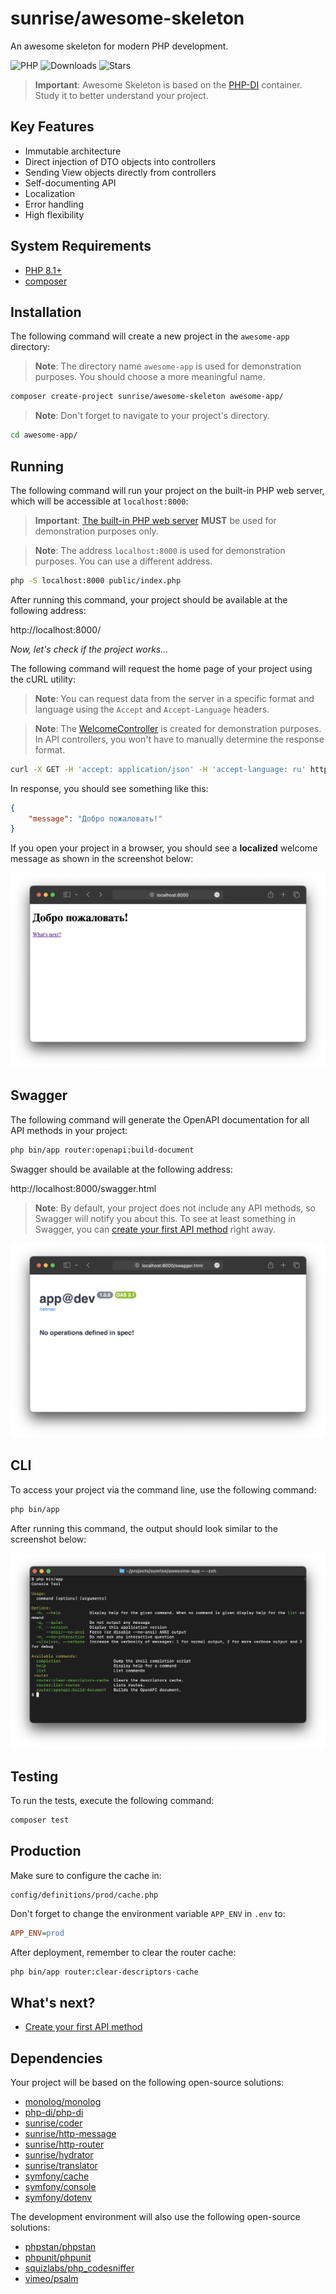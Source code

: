 # sunrise/awesome-skeleton

An awesome skeleton for modern PHP development.

![PHP](https://img.shields.io/packagist/dependency-v/sunrise/awesome-skeleton/php?style=social&logo=php&label=PHP)
![Downloads](https://img.shields.io/packagist/dt/sunrise/awesome-skeleton?style=social)
![Stars](https://img.shields.io/github/stars/sunrise-php/awesome-skeleton?style=social)

> **Important**: Awesome Skeleton is based on the [PHP-DI](https://php-di.org/) container. Study it to better understand your project.

## Key Features

- Immutable architecture
- Direct injection of DTO objects into controllers
- Sending View objects directly from controllers
- Self-documenting API
- Localization
- Error handling
- High flexibility

## System Requirements

- [PHP 8.1+](https://www.php.net/install)
- [composer](https://getcomposer.org/download/)

## Installation

The following command will create a new project in the `awesome-app` directory:

> **Note**: The directory name `awesome-app` is used for demonstration purposes. You should choose a more meaningful name.

```bash
composer create-project sunrise/awesome-skeleton awesome-app/
```

> **Note**: Don't forget to navigate to your project's directory.

```bash
cd awesome-app/
```

## Running

The following command will run your project on the built-in PHP web server, which will be accessible at `localhost:8000`:

> **Important**: [The built-in PHP web server](https://www.php.net/manual/en/features.commandline.webserver.php) **MUST** be used for demonstration purposes only.

> **Note**: The address `localhost:8000` is used for demonstration purposes. You can use a different address.

```bash
php -S localhost:8000 public/index.php
```

After running this command, your project should be available at the following address:

http://localhost:8000/

_Now, let's check if the project works..._

The following command will request the home page of your project using the cURL utility:

> **Note**: You can request data from the server in a specific format and language using the `Accept` and `Accept-Language` headers.

> **Note**: The [WelcomeController](https://github.com/sunrise-php/awesome-skeleton/blob/eb8d4bd6ae09394a9204b9e8edd3a67f9237b8a0/src/Controller/WelcomeController.php) is created for demonstration purposes. In API controllers, you won't have to manually determine the response format.

```bash
curl -X GET -H 'accept: application/json' -H 'accept-language: ru' http://localhost:8000/
```

In response, you should see something like this:

```json
{
    "message": "Добро пожаловать!"
}
```

If you open your project in a browser, you should see a **localized** welcome message as shown in the screenshot below:

![Screenshot](media/welcome-html-screenshot.png)

## Swagger

The following command will generate the OpenAPI documentation for all API methods in your project:

```bash
php bin/app router:openapi:build-document
```

Swagger should be available at the following address:

http://localhost:8000/swagger.html

> **Note**: By default, your project does not include any API methods, so Swagger will notify you about this.
> To see at least something in Swagger, you can [create your first API method](/docs/cookbook/user-api/create-user.md) right away.

![Screenshot](media/swagger-screenshot.png)

## CLI

To access your project via the command line, use the following command:

```bash
php bin/app
```

After running this command, the output should look similar to the screenshot below:

![Screenshot](media/cli-screenshot.png)

## Testing

To run the tests, execute the following command:

```bash
composer test
```

## Production

Make sure to configure the cache in:

```text
config/definitions/prod/cache.php
```

Don't forget to change the environment variable `APP_ENV` in `.env` to:

```ini
APP_ENV=prod
```

After deployment, remember to clear the router cache:

```bash
php bin/app router:clear-descriptors-cache
```

## What's next?

- [Create your first API method](/docs/cookbook/user-api/create-user.md)

## Dependencies

Your project will be based on the following open-source solutions:

- [monolog/monolog](https://packagist.org/packages/monolog/monolog)
- [php-di/php-di](https://packagist.org/packages/php-di/php-di)
- [sunrise/coder](/docs/packages/sunrise/coder/)
- [sunrise/http-message](/docs/packages/sunrise/http-message/)
- [sunrise/http-router](/docs/packages/sunrise/http-router/)
- [sunrise/hydrator](/docs/packages/sunrise/hydrator/)
- [sunrise/translator](/docs/packages/sunrise/translator/)
- [symfony/cache](https://packagist.org/packages/symfony/cache)
- [symfony/console](https://packagist.org/packages/symfony/console)
- [symfony/dotenv](https://packagist.org/packages/symfony/dotenv)

The development environment will also use the following open-source solutions:

- [phpstan/phpstan](https://packagist.org/packages/phpstan/phpstan)
- [phpunit/phpunit](https://packagist.org/packages/phpunit/phpunit)
- [squizlabs/php_codesniffer](https://packagist.org/packages/squizlabs/php_codesniffer)
- [vimeo/psalm](https://packagist.org/packages/vimeo/psalm)

